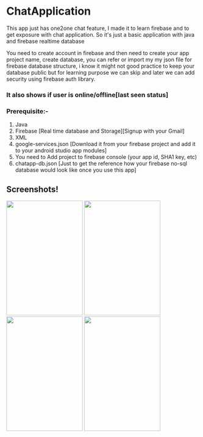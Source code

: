 # ChatApplication

This app just has one2one chat feature, I made it to learn firebase and to get exposure with chat application. 
So it's just a basic application with java and firebase realtime database

You need to create account in firebase and then need to create your app project name, create database, you can refer or import my
my json file for firebase database structure, i know it might not good practice to keep your database public but for learning purpose
we can skip and later we can add security using firebase auth library.

### It also shows if user is online/offline[last seen status]

### Prerequisite:-

1. Java
2. Firebase [Real time database and Storage][Signup with your Gmail]
3. XML
4. google-services.json [Download it from your firebase project and add it to your android studio app modules]
5. You need to Add project to firebase console (your app id, SHA1 key, etc)
6. chatapp-db.json [Just to get the reference how your firebase no-sql database would look like once you use this app]


## Screenshots!
<img src="https://user-images.githubusercontent.com/66737766/84555828-9785e900-ad3c-11ea-8577-9b3dc4e8022d.jpg" width="200" height="300"/> <img src="https://user-images.githubusercontent.com/66737766/84555843-a2407e00-ad3c-11ea-88cf-71b693618269.jpg" width="200" height="300"/>  <img src="https://user-images.githubusercontent.com/66737766/84555839-9eacf700-ad3c-11ea-9371-3ec47f43e0ab.jpg" width="200" height="300"/> <img src="https://user-images.githubusercontent.com/66737766/84555844-a40a4180-ad3c-11ea-9f0e-064ea6c64e30.jpg" width="200" height="300"/>
